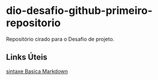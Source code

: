 # dio-desafio-github-primeiro-repositorio
Repositório cirado para o Desafio de projeto.

## Links Úteis
[sintaxe Basica Markdown](https://www.markdownguide.org/basic-syntax/)
